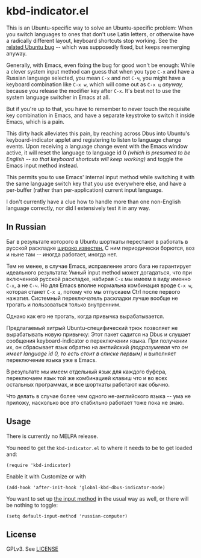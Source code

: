 # kbd-indicator.el

This is an Ubuntu-specific way to solve an Ubuntu-specific problem: When you
switch languages to ones that don't use Latin letters, or otherwise have a
radically different layout, keyboard shortcuts stop working. See
the [related Ubuntu bug][bug] -- which was supposedly fixed, but keeps
reemerging anyway.

Generally, with Emacs, even fixing the bug for good won't be enough: While a
clever system input method can guess that when you type `C-x` and have a
Russian language selected, you mean `C-x` and not `C-ч`, you might have a
keyboard combination like `C-x w`, which will come out as `C-x ц` *anyway,*
because you release the modifier key after `C-x`. It's best not to use the
system language switcher in Emacs at all.

But if you're up to that, you have to remember to never touch the requisite
key combination in Emacs, and have a separate keystroke to switch it inside
Emacs, which is a pain.

This dirty hack alleviates this pain, by reaching across Dbus into Ubuntu's
keyboard-indicator applet and registering to listen to language change events.
Upon receiving a language change event with the Emacs window active, it will
reset the language to language id 0 *(which is presumed to be English -- so
that keyboard shortcuts will keep working)* and toggle the Emacs input method
instead.

This permits you to use Emacs' internal input method while switching it with
the same language switch key that you use everywhere else, and have a
per-buffer (rather than per-application) current input language.

I don't currently have a clue how to handle more than one non-English language
correctly, nor did I extensively test it in any way.

## In Russian

Баг в результате которого в Ubuntu шорткаты перестают в работать в русской
раскладке [широко известен.][bug] С ним периодически борются, воз и ныне там --
иногда работает, иногда нет.

Тем не менее, в случае Emacs, исправление этого бага не гарантирует идеального
результата: Умный input method может догадаться, что при включенной русской
раскладке, набирая `C-x` мы имеем в виду именно `C-x`, а не `C-ч`. Но для
Emacs вполне нормальна комбинация вроде `C-x w`, которая станет `C-x ц`,
потому что мы отпускаем Ctrl после первого нажатия. Системный переключатель
раскладки лучше вообще не трогать и пользоваться только внутренним.

Однако как его не трогать, когда привычка вырабатывается.

Предлагаемый хитрый Ubuntu-специфический трюк позволяет не вырабатывать новую
привычку: Этот пакет садится на Dbus и слушает сообщения keyboard-indicator о
переключении языка. При получении их, он сбрасывает язык обратно на английский
*(подразумевая что он имеет language id 0, то есть стоит в списке первым)* и
выполняет переключение языка уже в Emacs.

В результате мы имеем отдельный язык для каждого буфера, переключаем язык той
же комбинацией клавиш что и во всех остальных программах, и все шорткаты
работают как обычно.

Что делать в случае более чем одного не-английского языка -- ума не приложу,
насколько все это стабильно работает тоже пока не знаю.

## Usage

There is currently no MELPA release.

You need to get the `kbd-indicator.el` to where it needs to be to get loaded
and:

    (require 'kbd-indicator)

Enable it with Customize or with

    (add-hook 'after-init-hook 'global-kbd-dbus-indicator-mode)

You want to set up [the input method][method] in the usual way as well, or
there will be nothing to toggle:

    (setq default-input-method 'russian-computer)

[bug]: https://bugs.launchpad.net/ubuntu/+source/gnome-control-center/+bug/990957

[method]: https://www.gnu.org/software/emacs/manual/html_node/emacs/Input-Methods.html

## License

GPLv3. See [LICENSE](LICENSE)
